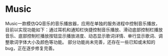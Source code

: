 # Music

Music一款模仿QQ音乐的音乐播放器，应用在单独的服务进程中控制音乐播放，目前以实现功能如下：通过耳机和通知栏快捷控制音乐播放、滑动底部控制栏播放音乐、底部控制栏播放按钮显示播放进度、动态显示歌词详情、单行显示歌词、调整歌词字体大小及颜色等功能。
部分功能尚未完善，还存在一些已知或未知的 bug，正在逐步修复完善。
